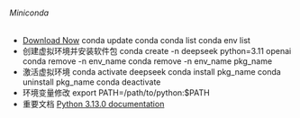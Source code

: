###### Miniconda
* [Download Now](https://www.anaconda.com/download/success)
  conda update conda
  conda list
  conda env list
* 创建虚拟环境并安装软件包
conda create -n deepseek python=3.11 openai
conda remove -n env_name
conda remove -n env_name pkg_name
* 激活虚拟环境
conda activate deepseek
conda install pkg_name
conda uninstall pkg_name
conda deactivate
* 环境变量修改
export PATH=/path/to/python:$PATH
* 重要文档
[Python 3.13.0 documentation](https://docs.python.org/3.13/index.html)
